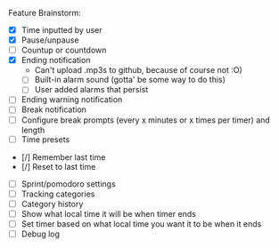 Feature Brainstorm:
- [x] Time inputted by user
- [x] Pause/unpause
- [ ] Countup or countdown
- [x] Ending notification
	- Can't upload .mp3s to github, because of course not :O)
	- [ ] Built-in alarm sound (gotta' be some way to do this)
	- [ ] User added alarms that persist
- [ ] Ending warning notification
- [ ] Break notification
- [ ] Configure break prompts (every x minutes or x times per timer) and length
- [ ] Time presets
- [/] Remember last time
- [/] Reset to last time
- [ ] Sprint/pomodoro settings
- [ ] Tracking categories
- [ ] Category history
- [ ] Show what local time it will be when timer ends
- [ ] Set timer based on what local time you want it to be when it ends
- [ ] Debug log
